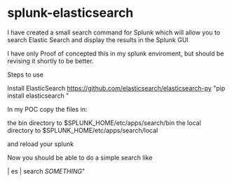 splunk-elasticsearch
====================

I have created a small search command for Splunk which will allow you to search Elastic Search and display the results in the Splunk GUI


I have only Proof of concepted this in my splunk enviroment, but should be revising it shortly to be better.

Steps to use

Install ElasticSearch https://github.com/elasticsearch/elasticsearch-py
"pip install elasticsearch "

In my POC copy the files in:

the bin directory to $SPLUNK_HOME/etc/apps/search/bin
the local directory to $SPLUNK_HOME/etc/apps/search/local 

and reload your splunk

Now you should be able to do a simple search like 

| es | search *SOMETHING*" 


